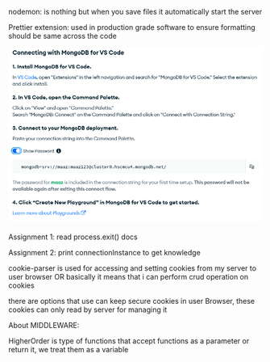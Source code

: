 nodemon: is nothing but when you save files it automatically start the server

Prettier extension: used in production grade software to ensure formatting should be same across the code

![alt text](image.png)

Assignment 1: read process.exit() docs

Assignment 2: print connectionInstance to get knowledge

cookie-parser is used for accessing and setting cookies from my server to user browser OR basically it means that i can perform crud operation on cookies

there are options that use can keep secure cookies in user Browser, these cookies can only read by server for managing it

About MIDDLEWARE: 

HigherOrder is type of functions that accept functions as a parameter or return it, we treat them as a variable 
